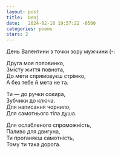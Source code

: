 ```yaml
---
layout: post
title:  Denj
date:   2024-02-18 19:57:22 -0500
categories: poems
stars: 2
---
```


День Валентини з точки зору мужчини (-:

Друга моя половинко,\
Змісту життя повнота,\
До мети спрямовуєш стрімко,\
А без тебе й мета не та.

Ти — до ручки сокира,\
Зубчики до ключа.\
Для написання чорнило,\
Для самотнього тіла душа.

Для ослабленого спроможність,\
Паливо для двигуна,\
Ти проганяєш самотність,\
Тому ти така дорога. 
